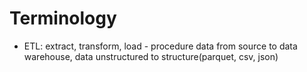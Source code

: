 # Terminology 

* ETL: extract, transform, load - procedure data from source to data warehouse, data unstructured to structure(parquet, csv, json)
